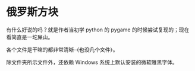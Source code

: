 # 俄罗斯方块

有什么好说的吗？就是作者当初学 python 的 pygame 的时候尝试复现的；现在看简直是一坨屎山。

各个文件是干嘛的都非常清晰~~（也没几个文件）~~。

除文件夹所示文件外，还依赖 Windows 系统上默认安装的微软雅黑字体。